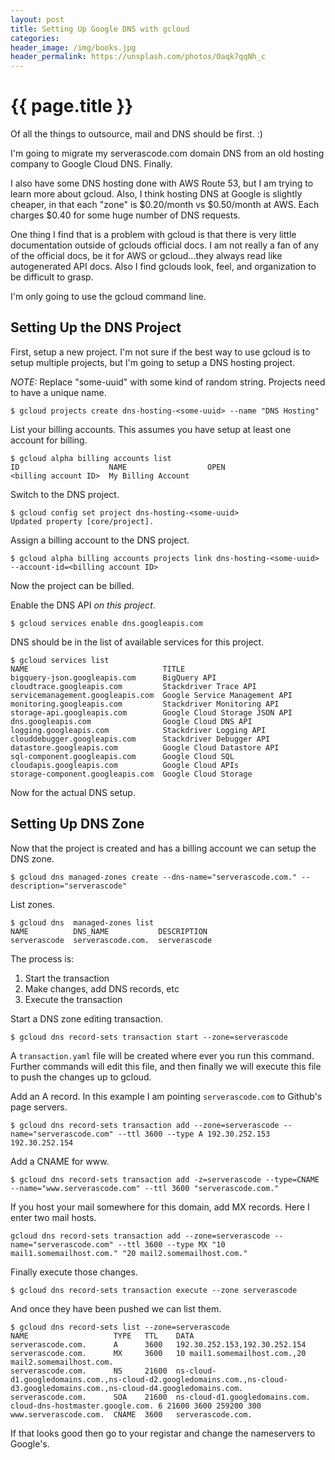 ```yaml
---
layout: post
title: Setting Up Google DNS with gcloud
categories:
header_image: /img/books.jpg
header_permalink: https://unsplash.com/photos/Oaqk7qqNh_c
---
```


# {{ page.title }}

Of all the things to outsource, mail and DNS should be first. :)

I'm going to migrate my serverascode.com domain DNS from an old hosting company to Google Cloud DNS. Finally.

I also have some DNS hosting done with AWS Route 53, but I am trying to learn more about gcloud. Also, I think hosting DNS at Google is slightly cheaper, in that each "zone" is $0.20/month vs $0.50/month at AWS. Each charges $0.40 for some huge number of DNS requests.

One thing I find that is a problem with gcloud is that there is very little documentation outside of gclouds official docs. I am not really a fan of any of the official docs, be it for AWS or gcloud...they always read like autogenerated API docs. Also I find gclouds look, feel, and organization to be difficult to grasp.

I'm only going to use the gcloud command line.

## Setting Up the DNS Project

First, setup a new project. I'm not sure if the best way to use gcloud is to setup multiple projects, but I'm going to setup a DNS hosting project.

*NOTE:* Replace "some-uuid" with some kind of random string. Projects need to have a unique name.

```
$ gcloud projects create dns-hosting-<some-uuid> --name "DNS Hosting"
```

List your billing accounts. This assumes you have setup at least one account for billing.

```
$ gcloud alpha billing accounts list
ID                    NAME                  OPEN
<billing account ID>  My Billing Account
```

Switch to the DNS project.

```
$ gcloud config set project dns-hosting-<some-uuid>
Updated property [core/project].
```

Assign a billing account to the DNS project.

```
$ gcloud alpha billing accounts projects link dns-hosting-<some-uuid> --account-id=<billing account ID>
```

Now the project can be billed.

Enable the DNS API *on this project*.

```
$ gcloud services enable dns.googleapis.com
```

DNS should be in the list of available services for this project.

```
$ gcloud services list
NAME                              TITLE
bigquery-json.googleapis.com      BigQuery API
cloudtrace.googleapis.com         Stackdriver Trace API
servicemanagement.googleapis.com  Google Service Management API
monitoring.googleapis.com         Stackdriver Monitoring API
storage-api.googleapis.com        Google Cloud Storage JSON API
dns.googleapis.com                Google Cloud DNS API
logging.googleapis.com            Stackdriver Logging API
clouddebugger.googleapis.com      Stackdriver Debugger API
datastore.googleapis.com          Google Cloud Datastore API
sql-component.googleapis.com      Google Cloud SQL
cloudapis.googleapis.com          Google Cloud APIs
storage-component.googleapis.com  Google Cloud Storage
```

Now for the actual DNS setup.

## Setting Up DNS Zone

Now that the project is created and has a billing account we can setup the DNS zone.

```
$ gcloud dns managed-zones create --dns-name="serverascode.com." --description="serverascode"
```

List zones.

```
$ gcloud dns  managed-zones list
NAME          DNS_NAME           DESCRIPTION
serverascode  serverascode.com.  serverascode
```

The process is:

1. Start the transaction
2. Make changes, add DNS records, etc
3. Execute the transaction

Start a DNS zone editing transaction.

```
$ gcloud dns record-sets transaction start --zone=serverascode
```

A `transaction.yaml` file will be created where ever you run this command. Further commands will edit this file, and then finally we will execute this file to push the changes up to gcloud.

Add an A record. In this example I am pointing `serverascode.com` to Github's page servers.

```
$ gcloud dns record-sets transaction add --zone=serverascode --name="serverascode.com" --ttl 3600 --type A 192.30.252.153 192.30.252.154
```

Add a CNAME for www.

```
$ gcloud dns record-sets transaction add -z=serverascode --type=CNAME --name="www.serverascode.com" --ttl 3600 "serverascode.com."
```

If you host your mail somewhere for this domain, add MX records. Here I enter two mail hosts.

```
gcloud dns record-sets transaction add --zone=serverascode --name="serverascode.com" --ttl 3600 --type MX "10 mail1.somemailhost.com." "20 mail2.somemailhost.com."
```

Finally execute those changes.

```
$ gcloud dns record-sets transaction execute --zone serverascode
```

And once they have been pushed we can list them.

```
$ gcloud dns record-sets list --zone=serverascode
NAME                   TYPE   TTL    DATA
serverascode.com.      A      3600   192.30.252.153,192.30.252.154
serverascode.com.      MX     3600   10 mail1.somemailhost.com.,20 mail2.somemailhost.com.
serverascode.com.      NS     21600  ns-cloud-d1.googledomains.com.,ns-cloud-d2.googledomains.com.,ns-cloud-d3.googledomains.com.,ns-cloud-d4.googledomains.com.
serverascode.com.      SOA    21600  ns-cloud-d1.googledomains.com. cloud-dns-hostmaster.google.com. 6 21600 3600 259200 300
www.serverascode.com.  CNAME  3600   serverascode.com.
```

If that looks good then go to your registar and change the nameservers to Google's.
